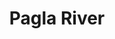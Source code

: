 ---
title: "Pagla River"
title_bn: "পাগলা নদী"
description: "This is a border river which origin place is India that enter Bangladesh through Shipganj Upazilla, Chapai Nawabganj.
Length of this river is 44 km, width is 90 meters, and depth is 4.5 meters.
River which flows between Ancient Gouro and Tanda city, known as Pagla. Water flows throughout the year. Free from ebb and tide."
---